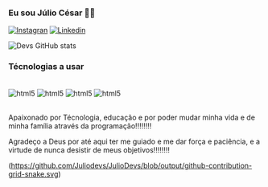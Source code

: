 ### Eu sou Júlio César 🙋‍♂️  ###

[![Instagran](https://img.shields.io/badge/Instagram-E4405F?style=for-the-badge&logo=instagram&logoColor=white)](https://instagran.com/juliodev2022)
[![Linkedin](https://img.shields.io/badge/LinkedIn-0077B5?style=for-the-badge&logo=linkedin&logoColor=white)](https://www.linkedin.com/in/julio-cesar-736069229/)

![Devs GitHub stats](https://github-readme-stats.vercel.app/api?username=Juliodevs2022&show_icons=true&theme=tokyonight)

### Técnologias a usar  ###

<div style="display: inline_block"><br/>
<img align="center" alt="html5" src="https://img.shields.io/badge/HTML5-E34F26?style=for-the-badge&logo=html5&logoColor=white"/>
<img align="center" alt="html5" src="https://img.shields.io/badge/CSS3-1572B6?style=for-the-badge&logo=css3&logoColor=white"/>
<img align="center" alt="html5" src="https://img.shields.io/badge/JavaScript-F7DF1E?style=for-the-badge&logo=javascript&logoColor=black"/>
<img align="center" alt="html5" src="https://img.shields.io/badge/Node.js-43853D?style=for-the-badge&logo=node.js&logoColor=white"/>
</div><br/>

   Apaixonado por Técnologia, educação e por poder mudar minha vida e de minha família através da programação!!!!!!!!

   Agradeço a Deus por até aqui ter me guiado e me dar força e paciência, e a virtude de nunca desistir de meus objetivos!!!!!!!!

(https://github.com/Juliodevs/JulioDevs/blob/output/github-contribution-grid-snake.svg)
